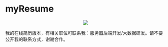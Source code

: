 # myResume

</p>
<p align="center">
    <a href="https://github.com/fuujiro" alt="Activity"">
        <img src="https://img.shields.io/badge/%E9%9D%A2%E8%AF%95%20BAT-passing-brightgreen.svg" /></a>
</p>

我的在线简历版本，有相关职位可联系我：服务器后端开发/大数据研发。请不要公开我的联系方式，谢谢合作。
